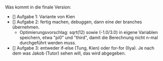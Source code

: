 Was kommt in die finale Version:

- [] Aufgabe 1: Variante von Kien
- [] Aufgabe 2: fertig machen, debuggen, dann eine der branches übernehmen.
  - Optimierungsvorschlag: sqrt(12) sowie (-1.0/3.0) in eigene Variablen speichern, etwa "pi0" und "third", damit die Berechnung nicht n-mal durchgeführt werden muss.
- [] Aufgabe 3: entweder if-else (Tung, Kien) oder for-for (Ilya). Je nach dem was Jakob (Tutor) sehen will, das wird abgegeben.
